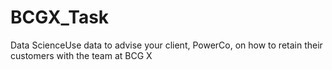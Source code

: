 # BCGX_Task
Data ScienceUse data to advise your client, PowerCo, on how to retain their customers with the team at BCG X
